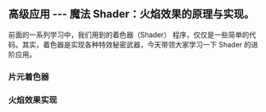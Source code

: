## 高级应用 --- 魔法 Shader：火焰效果的原理与实现。

前面的一系列学习中，我们用到的着色器（Shader） 程序，仅仅是一些简单的代码。其实，着色器是实现各种特效秘密武器，今天带领大家学习一下 Shader 的进阶应用。

### 片元着色器

### 火焰效果实现